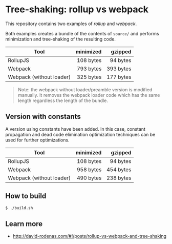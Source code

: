 Tree-shaking: rollup vs webpack
===============================

This repository contains two examples of _rollup_ and _webpack_.

Both examples creates a bundle of the contents of `source/`
and performs minimization and tree-shaking of the resulting code.

| Tool     | minimized | gzipped   |
| -------- | --------: | --------: |
| RollupJS | 108 bytes |  94 bytes |
| Webpack  | 793 bytes | 393 bytes |
| Webpack (without loader) | 325 bytes | 177 bytes |

> Note: the webpack without loader/preamble version is modified manually. 
> It removes the webpack loader code which has the same length 
> regardless the length of the bundle.


Version with constants
----------------------

A version using constants have been added.
In this case, constant propagation and 
dead code elimination optimization techniques
can be used for further optimizations.

| Tool     | minimized | gzipped   |
| -------- | --------: | --------: |
| RollupJS | 108 bytes |  94 bytes |
| Webpack  | 958 bytes | 454 bytes |
| Webpack (without loader) | 490 bytes | 238 bytes |




How to build
------------

```bash
$ ./build.sh
```


Learn more
----------

- http://david-rodenas.com/#!/posts/rollup-vs-webpack-and-tree-shaking